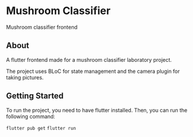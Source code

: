 # Mushroom Classifier

Mushroom classifier frontend

## About

A flutter frontend made for a mushroom classifier laboratory project.

The project uses BLoC for state management and the camera plugin for taking pictures.

## Getting Started

To run the project, you need to have flutter installed. Then, you can run the following command:

```flutter pub get```
```flutter run```